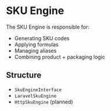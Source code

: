 # SKU Engine

The SKU Engine is responsible for:

- Generating SKU codes
- Applying formulas
- Managing aliases
- Combining product + packaging logic

## Structure

- `SkuEngineInterface`
- `LaravelSkuEngine`
- `HttpSkuEngine` (planned)
